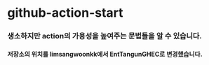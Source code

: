 # github-action-start


### 생소하지만 action의 가용성을 높여주는 문법들을 알 수 있습니다.


#### 저장소의 위치를 limsangwoonkk에서 EntTangunGHEC로 변경했습니다.

